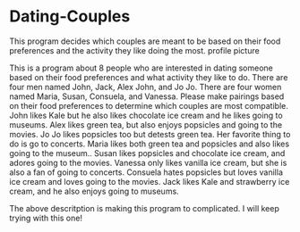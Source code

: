 # Dating-Couples
This program decides which couples are meant to be based on their food preferences and the activity they like doing the most. 
profile picture

This is a program about 8 people who are interested in dating someone based on their food preferences and what activity they like to do. There are four men named John, Jack, Alex John, and Jo Jo. There are four women named Maria, Susan, Consuela, and Vanessa. Please make pairings based on their food preferences to determine which couples are most compatible. John likes Kale but he also likes chocolate ice cream and he likes going to museums. Alex likes green tea, but also enjoys popsicles and going to the movies. Jo Jo likes popsicles too but detests green tea. Her favorite thing to do is go to concerts. Maria likes both green tea and popsicles and also likes going to the museum.. Susan likes popsicles and chocolate ice cream, and adores going to the movies. Vanessa only likes vanilla ice cream, but she is also a fan of going to concerts. Consuela hates popsicles but loves vanilla ice cream and loves going to the movies. Jack likes Kale and strawberry ice cream, and he also enjoys going to museums. 

The above descritption is making this program to complicated. I will keep trying with this one!
